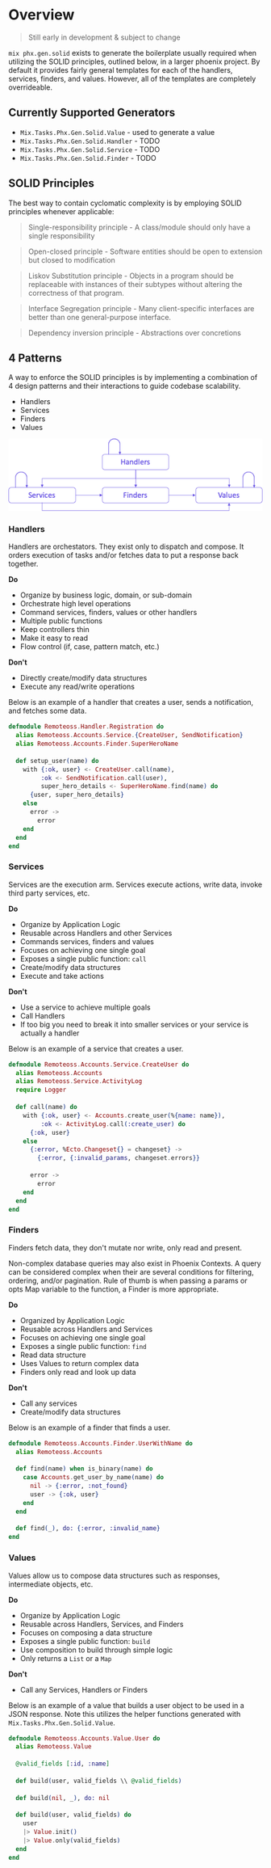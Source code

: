 # Overview

> Still early in development & subject to change

`mix phx.gen.solid` exists to generate the boilerplate usually required when
utilizing the SOLID principles, outlined below, in a larger phoenix project.
By default it provides fairly general templates for each of the handlers,
services, finders, and values. However, all of the templates are completely
overrideable.

## Currently Supported Generators

- `Mix.Tasks.Phx.Gen.Solid.Value` - used to generate a value
- `Mix.Tasks.Phx.Gen.Solid.Handler` - TODO
- `Mix.Tasks.Phx.Gen.Solid.Service` - TODO
- `Mix.Tasks.Phx.Gen.Solid.Finder` - TODO

## SOLID Principles

The best way to contain cyclomatic complexity is by employing SOLID principles whenever applicable:

> Single-responsibility principle - A class/module should only have a single responsibility

> Open-closed principle - Software entities should be open to extension but closed to modification

> Liskov Substitution principle - Objects in a program should be replaceable with instances of their subtypes without altering the correctness of that program.

> Interface Segregation principle - Many client-specific interfaces are better than one general-purpose interface.

> Dependency inversion principle - Abstractions over concretions

## 4 Patterns

A way to enforce the SOLID principles is by implementing a combination of 4
design patterns and their interactions to guide codebase scalability.

- Handlers
- Services
- Finders
- Values

![Pattern Interaction Map](assets/patterns.png)

### Handlers

Handlers are orchestators. They exist only to dispatch and compose. It orders
execution of tasks and/or fetches data to put a response back together.

**Do**

- Organize by business logic, domain, or sub-domain
- Orchestrate high level operations
- Command services, finders, values or other handlers
- Multiple public functions
- Keep controllers thin
- Make it easy to read
- Flow control (if, case, pattern match, etc.)

**Don't**

- Directly create/modify data structures
- Execute any read/write operations

Below is an example of a handler that creates a user, sends a notification, and
fetches some data.

```elixir
defmodule Remoteoss.Handler.Registration do
  alias Remoteoss.Accounts.Service.{CreateUser, SendNotification}
  alias Remoteoss.Accounts.Finder.SuperHeroName

  def setup_user(name) do
    with {:ok, user} <- CreateUser.call(name),
         :ok <- SendNotification.call(user),
         super_hero_details <- SuperHeroName.find(name) do
      {user, super_hero_details}
    else
      error ->
        error
    end
  end
end
```

### Services

Services are the execution arm. Services execute actions, write data, invoke
third party services, etc.

**Do**

- Organize by Application Logic
- Reusable across Handlers and other Services
- Commands services, finders and values
- Focuses on achieving one single goal
- Exposes a single public function: `call`
- Create/modify data structures
- Execute and take actions

**Don't**

- Use a service to achieve multiple goals
- Call Handlers
- If too big you need to break it into smaller services or your service is
  actually a handler

Below is an example of a service that creates a user.

```elixir
defmodule Remoteoss.Accounts.Service.CreateUser do
  alias Remoteoss.Accounts
  alias Remoteoss.Service.ActivityLog
  require Logger

  def call(name) do
    with {:ok, user} <- Accounts.create_user(%{name: name}),
         :ok <- ActivityLog.call(:create_user) do
      {:ok, user}
    else
      {:error, %Ecto.Changeset{} = changeset} ->
        {:error, {:invalid_params, changeset.errors}}

      error ->
        error
    end
  end
end
```

### Finders

Finders fetch data, they don't mutate nor write, only read and present.

Non-complex database queries may also exist in Phoenix Contexts. A query can be
considered complex when their are several conditions for filtering, ordering,
and/or pagination. Rule of thumb is when passing a params or opts Map variable
to the function, a Finder is more appropriate.

**Do**

- Organized by Application Logic
- Reusable across Handlers and Services
- Focuses on achieving one single goal
- Exposes a single public function: `find`
- Read data structure
- Uses Values to return complex data
- Finders only read and look up data

**Don't**

- Call any services
- Create/modify data structures

Below is an example of a finder that finds a user.

```elixir
defmodule Remoteoss.Accounts.Finder.UserWithName do
  alias Remoteoss.Accounts

  def find(name) when is_binary(name) do
    case Accounts.get_user_by_name(name) do
      nil -> {:error, :not_found}
      user -> {:ok, user}
    end
  end

  def find(_), do: {:error, :invalid_name}
end
```

### Values

Values allow us to compose data structures such as responses,
intermediate objects, etc.

**Do**

- Organize by Application Logic
- Reusable across Handlers, Services, and Finders
- Focuses on composing a data structure
- Exposes a single public function: `build`
- Use composition to build through simple logic
- Only returns a `List` or a `Map`

**Don't**

- Call any Services, Handlers or Finders

Below is an example of a value that builds a user object to be used in a JSON
response. Note this utilizes the helper functions generated with
`Mix.Tasks.Phx.Gen.Solid.Value`.

```elixir
defmodule Remoteoss.Accounts.Value.User do
  alias Remoteoss.Value

  @valid_fields [:id, :name]

  def build(user, valid_fields \\ @valid_fields)

  def build(nil, _), do: nil

  def build(user, valid_fields) do
    user
    |> Value.init()
    |> Value.only(valid_fields)
  end
end
```
